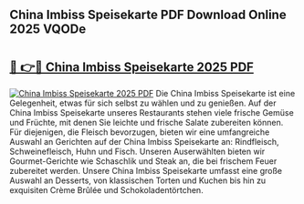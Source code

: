 ## China Imbiss Speisekarte PDF Download Online 2025 VQODe

# <h2><a href="http://gc69ebp.nevu.top/?p=China+Imbiss+Speisekarte">🔗 👉🔴 China Imbiss Speisekarte 2025 PDF</a></h2>

[![China Imbiss Speisekarte 2025 PDF](https://i.imgur.com/dBaPXMq.png)](http://gc69ebp.nevu.top/?p=China+Imbiss+Speisekarte)
Die China Imbiss Speisekarte ist eine Gelegenheit, etwas für sich selbst zu wählen und zu genießen. Auf der China Imbiss Speisekarte unseres Restaurants stehen viele frische Gemüse und Früchte, mit denen Sie leichte und frische Salate zubereiten können. Für diejenigen, die Fleisch bevorzugen, bieten wir eine umfangreiche Auswahl an Gerichten auf der China Imbiss Speisekarte an: Rindfleisch, Schweinefleisch, Huhn und Fisch. Unseren Auserwählten bieten wir Gourmet-Gerichte wie Schaschlik und Steak an, die bei frischem Feuer zubereitet werden. Unsere China Imbiss Speisekarte umfasst eine große Auswahl an Desserts, von klassischen Torten und Kuchen bis hin zu exquisiten Crème Brûlée und Schokoladentörtchen.
